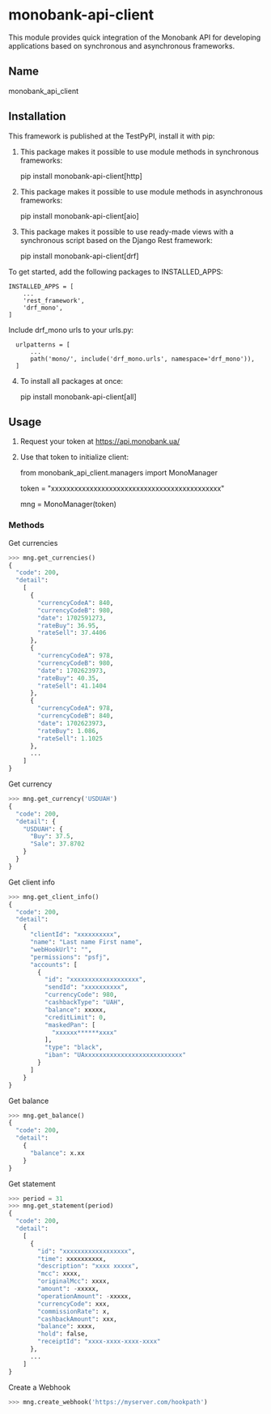 # monobank-api-client
This module provides quick integration of the Monobank API for developing applications based on synchronous and asynchronous frameworks.

## Name
monobank_api_client

## Installation
This framework is published at the TestPyPI, install it with pip:

1. This package makes it possible to use module methods in synchronous frameworks:

    pip install monobank-api-client[http]

2. This package makes it possible to use module methods in asynchronous frameworks:

    pip install monobank-api-client[aio]

3. This package makes it possible to use ready-made views with a synchronous script based on the Django Rest framework:

    pip install monobank-api-client[drf]

  To get started, add the following packages to INSTALLED_APPS:

    INSTALLED_APPS = [
        ...
        'rest_framework',
        'drf_mono',
    ]

  Include drf_mono urls to your urls.py:

      urlpatterns = [
          ...
          path('mono/', include('drf_mono.urls', namespace='drf_mono')),
      ]
4. To install all packages at once:

    pip install monobank-api-client[all]

## Usage

1. Request your token at https://api.monobank.ua/
2. Use that token to initialize client:

    from monobank_api_client.managers import MonoManager

    token = "xxxxxxxxxxxxxxxxxxxxxxxxxxxxxxxxxxxxxxxxxxxx"

    mng = MonoManager(token)

### Methods

Get currencies
```python
>>> mng.get_currencies()
{
  "code": 200,
  "detail":
    [
      {
        "currencyCodeA": 840,
        "currencyCodeB": 980,
        "date": 1702591273,
        "rateBuy": 36.95,
        "rateSell": 37.4406
      },
      {
        "currencyCodeA": 978,
        "currencyCodeB": 980,
        "date": 1702623973,
        "rateBuy": 40.35,
        "rateSell": 41.1404
      },
      {
        "currencyCodeA": 978,
        "currencyCodeB": 840,
        "date": 1702623973,
        "rateBuy": 1.086,
        "rateSell": 1.1025
      },
      ...
    ]
}
```

Get currency
```python
>>> mng.get_currency('USDUAH')
{
  "code": 200,
  "detail": {
    "USDUAH": {
      "Buy": 37.5,
      "Sale": 37.8702
    }
  }
}
```

Get client info
```python
>>> mng.get_client_info()
{
  "code": 200,
  "detail":
    {
      "clientId": "xxxxxxxxxx",
      "name": "Last name First name",
      "webHookUrl": "",
      "permissions": "psfj",
      "accounts": [
        {
          "id": "xxxxxxxxxxxxxxxxxxx",
          "sendId": "xxxxxxxxxx",
          "currencyCode": 980,
          "cashbackType": "UAH",
          "balance": xxxxx,
          "creditLimit": 0,
          "maskedPan": [
            "xxxxxx******xxxx"
          ],
          "type": "black",
          "iban": "UAxxxxxxxxxxxxxxxxxxxxxxxxxxx"
        }
      ]
    }
}
```

Get balance
```python
>>> mng.get_balance()
{
  "code": 200,
  "detail":
    {
      "balance": x.xx
    }
}
```

Get statement
```python
>>> period = 31
>>> mng.get_statement(period)
{
  "code": 200,
  "detail":
    [
      {
        "id": "xxxxxxxxxxxxxxxxxx",
        "time": xxxxxxxxxx,
        "description": "xxxx xxxxx",
        "mcc": xxxx,
        "originalMcc": xxxx,
        "amount": -xxxxx,
        "operationAmount": -xxxxx,
        "currencyCode": xxx,
        "commissionRate": x,
        "cashbackAmount": xxx,
        "balance": xxxx,
        "hold": false,
        "receiptId": "xxxx-xxxx-xxxx-xxxx"
      },
      ...
    ]
}
```

Create a Webhook
```python
>>> mng.create_webhook('https://myserver.com/hookpath')
```
